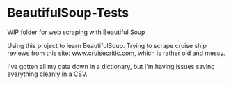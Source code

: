 # BeautifulSoup-Tests
WIP folder for web scraping with Beautiful Soup

Using this project to learn BeautifulSoup. Trying to scrape cruise ship reviews from this site: www.cruisecritic.com, which is rather old and messy.

I've gotten all my data down in a dictionary, but I'm having issues saving everything cleanly in a CSV. 
